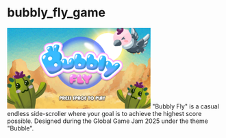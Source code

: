 # bubbly_fly_game
![Screenshot of the game](bubbly1.png)
"Bubbly Fly" is a casual endless side-scroller where your goal is to achieve the highest score possible. Designed during the Global Game Jam 2025 under the theme "Bubble".
